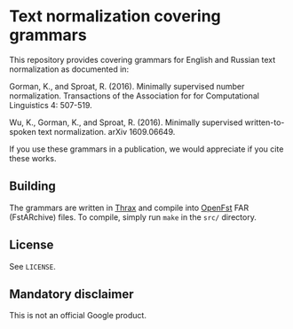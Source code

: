 # Text normalization covering grammars

This repository provides covering grammars for English and Russian text normalization as
documented in:
  
  Gorman, K., and Sproat, R. (2016). Minimally supervised number normalization.
  Transactions of the Association for for Computational Linguistics 4: 507-519.

  Wu, K., Gorman, K., and Sproat, R. (2016). Minimally supervised
  written-to-spoken text normalization. arXiv 1609.06649.

If you use these grammars in a publication, we would appreciate if you cite these works.

## Building

The grammars are written in [Thrax](thrax.opengrm.org) and compile into [OpenFst](openfst.org) FAR (FstARchive) files. To compile, simply run `make` in the `src/` directory.

## License

See `LICENSE`.

## Mandatory disclaimer

This is not an official Google product.
